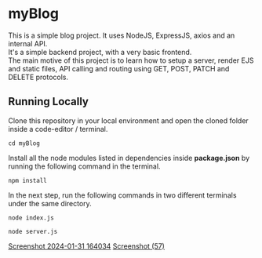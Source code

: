 # myBlog
This is a simple blog project. It uses NodeJS, ExpressJS, axios and an internal API.  
It's a simple backend project, with a very basic frontend.  
The main motive of this project is to learn how to setup a server, render EJS and static files, API calling and routing using GET, POST, PATCH and DELETE protocols.

## Running Locally

Clone this repository in your local environment and open the cloned folder inside a code-editor / terminal.
```shell
cd myBlog
```  
Install all the node modules listed in dependencies inside **package.json** by running the following command in the terminal.
```node
npm install
```
In the next step, run the following commands in two different terminals under the same directory.
```node
node index.js
```
```node
node server.js
```
[Screenshot 2024-01-31 164034](https://github.com/DARSHANSV15/myBlog/assets/130700972/204da03c-5e10-49f5-8838-b77e6f3218d4)
[Screenshot (57)](https://github.com/DARSHANSV15/myBlog/assets/130700972/3810b368-ab0a-4a33-a97c-44feb1cea3d1)
